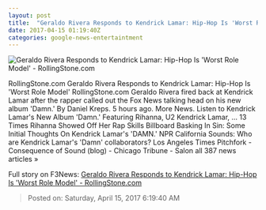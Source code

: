 ```yaml
---
layout: post
title:  "Geraldo Rivera Responds to Kendrick Lamar: Hip-Hop Is 'Worst Role Model' - RollingStone.com"
date: 2017-04-15 01:19:40Z
categories: google-news-entertaintment
---
```


![Geraldo Rivera Responds to Kendrick Lamar: Hip-Hop Is 'Worst Role Model' - RollingStone.com](http://img.wennermedia.com/social/rs-geraldo-rivera-e7f2b52d-32ce-4b29-94b0-2f749a761753.jpg)

RollingStone.com Geraldo Rivera Responds to Kendrick Lamar: Hip-Hop Is 'Worst Role Model' RollingStone.com Geraldo Rivera fired back at Kendrick Lamar after the rapper called out the Fox News talking head on his new album 'Damn.' By Daniel Kreps. 5 hours ago. More News. Listen to Kendrick Lamar's New Album 'Damn.' Featuring Rihanna, U2 Kendrick Lamar, ... 13 Times Rihanna Showed Off Her Rap Skills Billboard Basking In Sin: Some Initial Thoughts On Kendrick Lamar's 'DAMN.' NPR California Sounds: Who are Kendrick Lamar's 'Damn' collaborators? Los Angeles Times Pitchfork - Consequence of Sound (blog) - Chicago Tribune - Salon all 387 news articles »


Full story on F3News: [Geraldo Rivera Responds to Kendrick Lamar: Hip-Hop Is 'Worst Role Model' - RollingStone.com](http://www.f3nws.com/n/epxesE)

> Posted on: Saturday, April 15, 2017 6:19:40 AM
